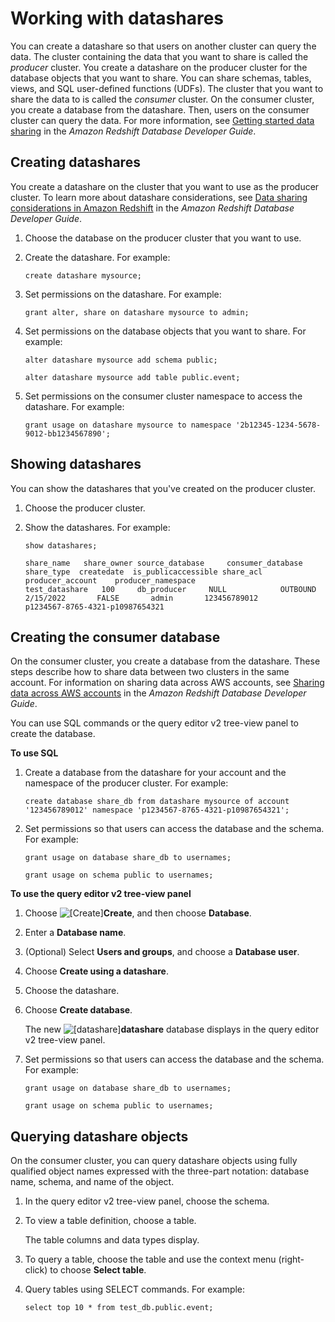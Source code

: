 # Working with datashares<a name="query-editor-v2-datashare-using"></a>

You can create a datashare so that users on another cluster can query the data\. The cluster containing the data that you want to share is called the *producer* cluster\. You create a datashare on the producer cluster for the database objects that you want to share\. You can share schemas, tables, views, and SQL user\-defined functions \(UDFs\)\. The cluster that you want to share the data to is called the *consumer* cluster\. On the consumer cluster, you create a database from the datashare\. Then, users on the consumer cluster can query the data\. For more information, see [Getting started data sharing](https://docs.aws.amazon.com/redshift/latest/dg/getting-started-datashare.html) in the *Amazon Redshift Database Developer Guide*\.

## Creating datashares<a name="query-editor-v2-create-datashare"></a>

You create a datashare on the cluster that you want to use as the producer cluster\. To learn more about datashare considerations, see [Data sharing considerations in Amazon Redshift](https://docs.aws.amazon.com/redshift/latest/dg/considerations.html) in the *Amazon Redshift Database Developer Guide*\. 

1. Choose the database on the producer cluster that you want to use\.

1. Create the datashare\. For example:

   ```
   create datashare mysource;
   ```

1. Set permissions on the datashare\. For example:

   ```
   grant alter, share on datashare mysource to admin;
   ```

1. Set permissions on the database objects that you want to share\. For example:

   ```
   alter datashare mysource add schema public;
   ```

   ```
   alter datashare mysource add table public.event;
   ```

1. Set permissions on the consumer cluster namespace to access the datashare\. For example:

   ```
   grant usage on datashare mysource to namespace '2b12345-1234-5678-9012-bb1234567890';
   ```

## Showing datashares<a name="query-editor-v2-show-datashare"></a>

You can show the datashares that you've created on the producer cluster\. 

1. Choose the producer cluster\.

1. Show the datashares\. For example:

   ```
   show datashares;
   ```

   ```
   share_name	share_owner	source_database		consumer_database	share_type	createdate	is_publicaccessible	share_acl	producer_account	producer_namespace
   test_datashare	100		db_producer		NULL			OUTBOUND	2/15/2022		FALSE		admin		123456789012		p1234567-8765-4321-p10987654321
   ```

## Creating the consumer database<a name="query-editor-v2-datashare-consumer"></a>

On the consumer cluster, you create a database from the datashare\. These steps describe how to share data between two clusters in the same account\. For information on sharing data across AWS accounts, see [Sharing data across AWS accounts](https://docs.aws.amazon.com/redshift/latest/dg/across-account.html) in the *Amazon Redshift Database Developer Guide*\.

You can use SQL commands or the query editor v2 tree\-view panel to create the database\.

**To use SQL**

1. Create a database from the datashare for your account and the namespace of the producer cluster\. For example:

   ```
   create database share_db from datashare mysource of account '123456789012' namespace 'p1234567-8765-4321-p10987654321'; 
   ```

1. Set permissions so that users can access the database and the schema\. For example:

   ```
   grant usage on database share_db to usernames;
   ```

   ```
   grant usage on schema public to usernames;
   ```

**To use the query editor v2 tree\-view panel**

1. Choose ![\[Create\]](http://docs.aws.amazon.com/redshift/latest/mgmt/images/qev2-add.png)**Create**, and then choose **Database**\.

1. Enter a **Database name**\.

1. \(Optional\) Select **Users and groups**, and choose a **Database user**\.

1. Choose **Create using a datashare**\.

1. Choose the datashare\.

1. Choose **Create database**\.

   The new ![\[datashare\]](http://docs.aws.amazon.com/redshift/latest/mgmt/images/qev2-datashare.png)**datashare** database displays in the query editor v2 tree\-view panel\.

1. Set permissions so that users can access the database and the schema\. For example:

   ```
   grant usage on database share_db to usernames;
   ```

   ```
   grant usage on schema public to usernames;
   ```

## Querying datashare objects<a name="query-editor-v2-query-datashare"></a>

On the consumer cluster, you can query datashare objects using fully qualified object names expressed with the three\-part notation: database name, schema, and name of the object\. 

1. In the query editor v2 tree\-view panel, choose the schema\.

1. To view a table definition, choose a table\.

   The table columns and data types display\.

1. To query a table, choose the table and use the context menu \(right\-click\) to choose **Select table**\.

1. Query tables using SELECT commands\. For example:

   ```
   select top 10 * from test_db.public.event;
   ```